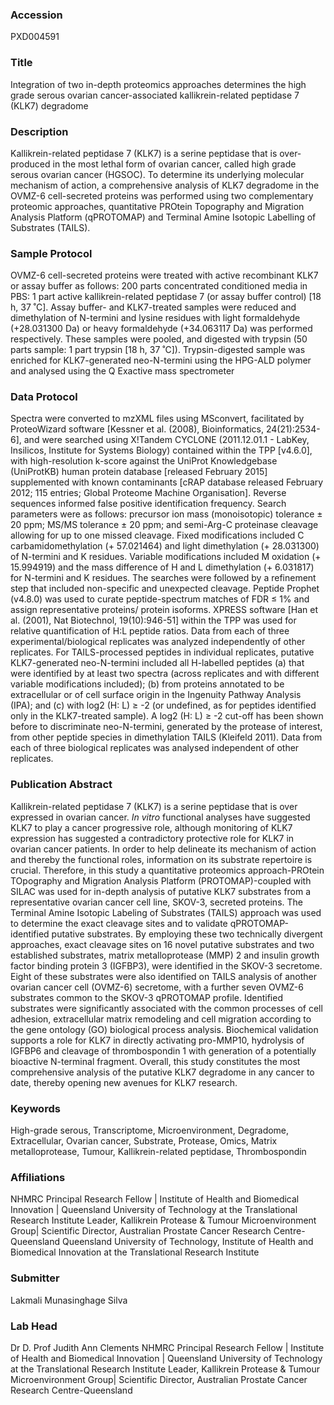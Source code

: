 ### Accession
PXD004591

### Title
Integration of two in-depth proteomics approaches determines the high grade serous ovarian cancer-associated kallikrein-related peptidase 7 (KLK7) degradome

### Description
Kallikrein-related peptidase 7 (KLK7) is a serine peptidase that is over-produced in the most lethal form of ovarian cancer, called high grade serous ovarian cancer (HGSOC). To determine its underlying molecular mechanism of action, a comprehensive analysis of KLK7 degradome in the OVMZ-6 cell-secreted proteins was performed using two complementary proteomic approaches, quantitative PROtein Topography and Migration Analysis Platform (qPROTOMAP) and Terminal Amine Isotopic Labelling of Substrates (TAILS).

### Sample Protocol
OVMZ-6 cell-secreted proteins were treated with active recombinant KLK7 or assay buffer as follows: 200 parts concentrated conditioned media in PBS: 1 part active kallikrein-related peptidase 7 (or assay buffer control) [18 h, 37 ˚C]. Assay buffer- and KLK7-treated samples were reduced and dimethylation of N-termini and lysine residues with light formaldehyde (+28.031300 Da) or heavy formaldehyde (+34.063117 Da) was performed respectively. These samples were pooled, and digested with trypsin (50 parts sample: 1 part trypsin [18 h, 37 ˚C]). Trypsin-digested sample was enriched for KLK7-generated neo-N-termini using the HPG-ALD polymer and analysed using the Q Exactive mass spectrometer

### Data Protocol
Spectra were converted to mzXML files using MSconvert, facilitated by ProteoWizard software [Kessner et al. (2008), Bioinformatics, 24(21):2534-6], and were searched using X!Tandem CYCLONE (2011.12.01.1 - LabKey, Insilicos, Institute for Systems Biology) contained within the TPP [v4.6.0], with high-resolution k-score against the UniProt Knowledgebase (UniProtKB) human protein database [released February 2015] supplemented with known contaminants [cRAP database released February 2012; 115 entries; Global Proteome Machine Organisation]. Reverse sequences informed false positive identification frequency. Search parameters were as follows: precursor ion mass (monoisotopic) tolerance ± 20 ppm; MS/MS tolerance ± 20 ppm; and semi-Arg-C proteinase cleavage allowing for up to one missed cleavage. Fixed modifications included C carbamidomethylation (+ 57.021464) and light dimethylation (+ 28.031300) of N-termini and K residues. Variable modifications included M oxidation (+ 15.994919) and the mass difference of H and L dimethylation (+ 6.031817) for N-termini and K residues. The searches were followed by a refinement step that included non-specific and unexpected cleavage. Peptide Prophet (v4.8.0) was used to curate peptide-spectrum matches of FDR ≤ 1% and assign representative proteins/ protein isoforms. XPRESS software [Han et al. (2001), Nat Biotechnol, 19(10):946-51] within the TPP was used for relative quantification of H:L peptide ratios. Data from each of three experimental/biological replicates was analyzed independently of other replicates. For TAILS-processed peptides in individual replicates, putative KLK7-generated neo-N-termini included all H-labelled peptides (a) that were identified by at least two spectra (across replicates and with different variable modifications included); (b) from proteins annotated to be extracellular or of cell surface origin in the Ingenuity Pathway Analysis (IPA); and (c) with log2 (H: L) ≥ -2 (or undefined, as for peptides identified only in the KLK7-treated sample). A log2 (H: L) ≥ -2 cut-off has been shown before to discriminate neo-N-termini, generated by the protease of interest, from other peptide species in dimethylation TAILS (Kleifeld 2011). Data from each of three biological replicates was analysed independent of other replicates.

### Publication Abstract
Kallikrein-related peptidase 7 (KLK7) is a serine peptidase that is over expressed in ovarian cancer. <i>In vitro</i> functional analyses have suggested KLK7 to play a cancer progressive role, although monitoring of KLK7 expression has suggested a contradictory protective role for KLK7 in ovarian cancer patients. In order to help delineate its mechanism of action and thereby the functional roles, information on its substrate repertoire is crucial. Therefore, in this study a quantitative proteomics approach-PROtein TOpography and Migration Analysis Platform (PROTOMAP)-coupled with SILAC was used for in-depth analysis of putative KLK7 substrates from a representative ovarian cancer cell line, SKOV-3, secreted proteins. The Terminal Amine Isotopic Labeling of Substrates (TAILS) approach was used to determine the exact cleavage sites and to validate qPROTOMAP-identified putative substrates. By employing these two technically divergent approaches, exact cleavage sites on 16 novel putative substrates and two established substrates, matrix metalloprotease (MMP) 2 and insulin growth factor binding protein 3 (IGFBP3), were identified in the SKOV-3 secretome. Eight of these substrates were also identified on TAILS analysis of another ovarian cancer cell (OVMZ-6) secretome, with a further seven OVMZ-6 substrates common to the SKOV-3 qPROTOMAP profile. Identified substrates were significantly associated with the common processes of cell adhesion, extracellular matrix remodeling and cell migration according to the gene ontology (GO) biological process analysis. Biochemical validation supports a role for KLK7 in directly activating pro-MMP10, hydrolysis of IGFBP6 and cleavage of thrombospondin 1 with generation of a potentially bioactive N-terminal fragment. Overall, this study constitutes the most comprehensive analysis of the putative KLK7 degradome in any cancer to date, thereby opening new avenues for KLK7 research.

### Keywords
High-grade serous, Transcriptome, Microenvironment, Degradome, Extracellular, Ovarian cancer, Substrate, Protease, Omics, Matrix metalloprotease, Tumour, Kallikrein-related peptidase, Thrombospondin

### Affiliations
NHMRC Principal Research Fellow | Institute of Health and Biomedical Innovation | Queensland University of Technology  at the Translational Research Institute Leader, Kallikrein Protease & Tumour Microenvironment Group| Scientific Director, Australian Prostate Cancer Research Centre-Queensland
Queensland University of Technology, Institute of Health and Biomedical Innovation at the Translational Research Institute

### Submitter
Lakmali Munasinghage Silva

### Lab Head
Dr D. Prof Judith Ann Clements
NHMRC Principal Research Fellow | Institute of Health and Biomedical Innovation | Queensland University of Technology  at the Translational Research Institute Leader, Kallikrein Protease & Tumour Microenvironment Group| Scientific Director, Australian Prostate Cancer Research Centre-Queensland


